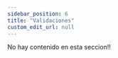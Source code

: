 ```yaml
---
sidebar_position: 6
title: "Validaciones"
custom_edit_url: null
---
```


No hay contenido en esta seccion!!